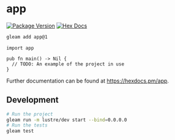 # app

[![Package Version](https://img.shields.io/hexpm/v/app)](https://hex.pm/packages/app)
[![Hex Docs](https://img.shields.io/badge/hex-docs-ffaff3)](https://hexdocs.pm/app/)

```sh
gleam add app@1
```

```gleam
import app

pub fn main() -> Nil {
  // TODO: An example of the project in use
}
```

Further documentation can be found at <https://hexdocs.pm/app>.

## Development

```sh
# Run the project
gleam run -m lustre/dev start --bind=0.0.0.0
# Run the tests
gleam test
```
